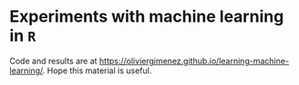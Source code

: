 # Experiments with machine learning in `R` 

Code and results are at <https://oliviergimenez.github.io/learning-machine-learning/>. Hope this material is useful. 